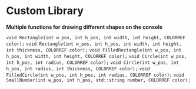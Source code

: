 # Custom Library

**Multiple functions for drawing different shapes on the console**

`void Rectangle(int w_pos, int h_pos, int width, int height, COLORREF color);`
`void Rectangle(int w_pos, int h_pos, int width, int height, int thickness, COLORREF color);`
`void FilledRectangle(int w_pos, int h_pos, int width, int height, COLORREF color);`
`void Circle(int w_pos, int h_pos, int radius, COLORREF color);`
`void Circle(int w_pos, int h_pos, int radius, int thickness, COLORREF color);`
`void FilledCircle(int w_pos, int h_pos, int radius, COLORREF color);`
`void SmallNumber(int w_pos, int h_pos, std::string number, COLORREF color);`